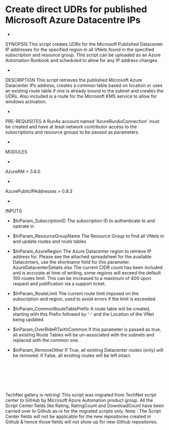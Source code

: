 ﻿Create direct UDRs for published Microsoft Azure Datacentre IPs
===============================================================


  *  

SYNOPSIS
This script creates UDRs for the Microsoft Published Datacenter IP addresses for the specified region in all VNets found in the specified subscription and resource group.
This script can be uploaded as an Azure Automation Runbook and scheduled to allow for any IP address changes.


  *  

DESCRIPTION
This script retrieves the published Microsoft Azure Datacenter IPs address, creates a common table based on location or uses an existing route table if one is already bound to the subnet and creates the UDRs.
Also included is a route for the Microsoft KMS service to allow for windows activation.


  *  

PRE-REQUISITES
A RunAs account named 'AzureRunAsConnection' must be created and have at least network contributor access to the subscriptions and resource groups to be passed as parameters.


  *  
MODULES

  *  
AzureRM > 3.6.0

  *  
AzurePublicIPAddresses > 0.8.3


  *  
INPUTS

  *  $InParam_SubscriptionID
The subscription ID to authenticate to and operate in 
  *  $InParam_ResourceGroupName
The Resource Group to find all VNets in and update routes and route tables 
  *  $InParam_AzureRegion
The Azure Datacenter region to retrieve IP address for.
Please see the attached spreadsheet for the available Datacenters, use the shortname field for this parameter.
AzureDatacenterDetails.xlsx
The current CIDR count has been included and is accurate at time of writing, some regions will exceed the default 100 routes limit.
This can be increased to a maximum of 400 upon request and justification via a support ticket.

  *  $InParam_RouteLimit
The current route limit imposed on the subscription and region, used to avoid errors if the limit is exceeded.

  *  $InParam_CommonRouteTablePrefix
A route table will be created, starting with this Prefix followed by '-' and the Location of the VNet being updated.

  *  $inParam_OverRideRTwithCommon
If this parameter is passed as true, all existing Route Tables will be un-associated with the subnets and replaced with the common one.

  *  $inParam_RemoveOther
If True, all existing Datacenter routes (only) will be removed.
If False, all existing routes will be left intact. 

 



 

 


        
    
TechNet gallery is retiring! This script was migrated from TechNet script center to GitHub by Microsoft Azure Automation product group. All the Script Center fields like Rating, RatingCount and DownloadCount have been carried over to Github as-is for the migrated scripts only. Note : The Script Center fields will not be applicable for the new repositories created in Github & hence those fields will not show up for new Github repositories.
